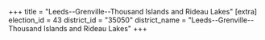 +++
title = "Leeds--Grenville--Thousand Islands and Rideau Lakes"
[extra]
election_id = 43
district_id = "35050"
district_name = "Leeds--Grenville--Thousand Islands and Rideau Lakes"
+++
